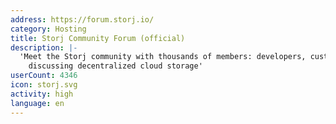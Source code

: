```yaml
---
address: https://forum.storj.io/
category: Hosting
title: Storj Community Forum (official)
description: |-
  'Meet the Storj community with thousands of members: developers, customers, and nodes
    discussing decentralized cloud storage'
userCount: 4346
icon: storj.svg
activity: high
language: en
---
```

